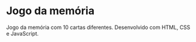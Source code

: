 # Jogo da memória

Jogo da memória com 10 cartas diferentes. Desenvolvido com HTML, CSS e JavaScript.